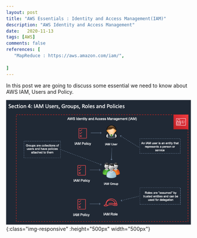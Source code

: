 ```yaml
---
layout: post
title: "AWS Essentials : Identity and Access Management(IAM)"
description: "AWS Identity and Access Management"
date:   2020-11-13
tags: [AWS]
comments: false
references: [
   "MapReduce : https://aws.amazon.com/iam/",
   
]
---  
```


In this post we are going to discuss some essential we need to know about AWS IAM, Users and Policy. 

![Iam](../../images/2020-11-13-11-36-03.png){:class="img-responsive" :height="500px" width="500px"} 